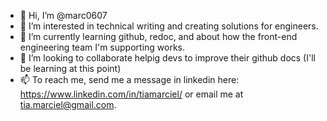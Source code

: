 - 👋 Hi, I’m @marc0607
- 👀 I’m interested in technical writing and creating solutions for engineers.
- 🌱 I’m currently learning github, redoc, and about how the  front-end engineering team I'm supporting works.
- 💞️ I’m looking to collaborate helpig devs to improve their github docs (I'll be learning at this point)
- 📫 To reach me, send me a message in linkedin here: https://www.linkedin.com/in/tiamarciel/ or email me at tia.marciel@gmail.com.
